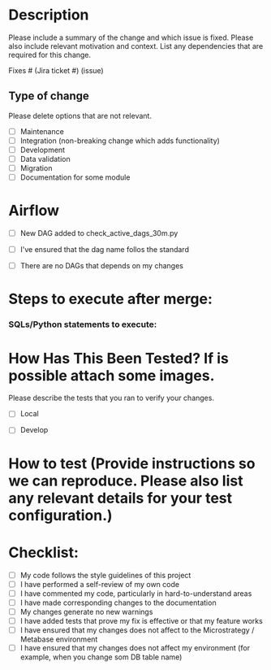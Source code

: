 # Description

Please include a summary of the change and which issue is fixed. Please also include relevant motivation and context. List any dependencies that are required for this change.

Fixes # (Jira ticket #) (issue) 

## Type of change

Please delete options that are not relevant.

- [ ] Maintenance
- [ ] Integration (non-breaking change which adds functionality)
- [ ] Development
- [ ] Data validation 
- [ ] Migration
- [ ] Documentation for some module

# Airflow

- [ ] New DAG added to check_active_dags_30m.py 
- [ ] I've ensured that the dag name follos the standard
- [ ] There are no DAGs that depends on my changes


# Steps to execute after merge:


### SQLs/Python statements to execute:


# How Has This Been Tested? If is possible attach some images.

Please describe the tests that you ran to verify your changes. 

- [ ] Local
- [ ] Develop


# How to test (Provide instructions so we can reproduce. Please also list any relevant details for your test configuration.)


# Checklist:

- [ ] My code follows the style guidelines of this project
- [ ] I have performed a self-review of my own code
- [ ] I have commented my code, particularly in hard-to-understand areas
- [ ] I have made corresponding changes to the documentation
- [ ] My changes generate no new warnings
- [ ] I have added tests that prove my fix is effective or that my feature works
- [ ] I have ensured that my changes does not affect to the Microstrategy / Metabase environment
- [ ] I have ensured that my changes does not affect my environment (for example, when you change som DB table name)
